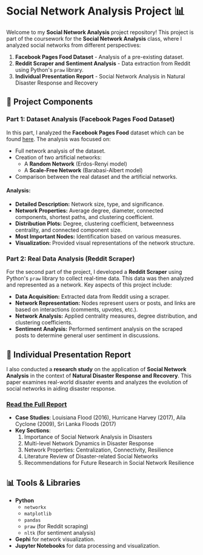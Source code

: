 # Social Network Analysis Project 📊

Welcome to my **Social Network Analysis** project repository! This project is part of the coursework for the **Social Network Analysis** class, where I analyzed social networks from different perspectives: 

1. **Facebook Pages Food Dataset** - Analysis of a pre-existing dataset.
2. **Reddit Scraper and Sentiment Analysis** - Data extraction from Reddit using Python's `praw` library.
3. **Individual Presentation Report** - Social Network Analysis in Natural Disaster Response and Recovery
   
## 📁 Project Components

### Part 1: Dataset Analysis (Facebook Pages Food Dataset)
In this part, I analyzed the **Facebook Pages Food** dataset which can be found [here](https://networkrepository.com/fb-pages-food.php). The analysis was focused on:
- Full network analysis of the dataset.
- Creation of two artificial networks:
  - A **Random Network** (Erdos-Renyi model)
  - A **Scale-Free Network** (Barabasi-Albert model)
- Comparison between the real dataset and the artificial networks.

#### Analysis:
- **Detailed Description:** Network size, type, and significance.
- **Network Properties:** Average degree, diameter, connected components, shortest paths, and clustering coefficient.
- **Distribution Plots:** Degree, clustering coefficient, betweenness centrality, and connected component size.
- **Most Important Nodes:** Identification based on various measures.
- **Visualization:** Provided visual representations of the network structure.

### Part 2: Real Data Analysis (Reddit Scraper)
For the second part of the project, I developed a **Reddit Scraper** using Python's `praw` library to collect real-time data. This data was then analyzed and represented as a network. Key aspects of this project include:
- **Data Acquisition:** Extracted data from Reddit using a scraper.
- **Network Representation:** Nodes represent users or posts, and links are based on interactions (comments, upvotes, etc.).
- **Network Analysis:** Applied centrality measures, degree distribution, and clustering coefficients.
- **Sentiment Analysis:** Performed sentiment analysis on the scraped posts to determine general user sentiment in discussions.

## 📑 Individual Presentation Report

I also conducted a **research study** on the application of **Social Network Analysis** in the context of **Natural Disaster Response and Recovery**. This paper examines real-world disaster events and analyzes the evolution of social networks in aiding disaster response.

### [Read the Full Report](https://github.com/BiancaM30/Social-Network-Analysis/blob/main/Individual%20presentation/Report%20-%20Social%20Network%20Analysis%20.pdf)
- **Case Studies**: Louisiana Flood (2016), Hurricane Harvey (2017), Aila Cyclone (2009), Sri Lanka Floods (2017)
- **Key Sections**:
  1. Importance of Social Network Analysis in Disasters
  2. Multi-level Network Dynamics in Disaster Response
  3. Network Properties: Centralization, Connectivity, Resilience
  4. Literature Review of Disaster-related Social Networks
  5. Recommendations for Future Research in Social Network Resilience

## 📊 Tools & Libraries
- **Python**
  - `networkx`
  - `matplotlib`
  - `pandas`
  - `praw` (for Reddit scraping)
  - `nltk` (for sentiment analysis)
- **Gephi** for network visualization.
- **Jupyter Notebooks** for data processing and visualization.


